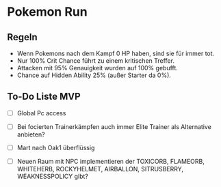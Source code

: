 # Pokemon Run

## Regeln

- Wenn Pokemons nach dem Kampf 0 HP haben, sind sie für immer tot.
- Nur 100% Crit Chance führt zu einem kritischen Treffer.
- Attacken mit 95% Genauigkeit wurden auf 100% gebufft.
- Chance auf Hidden Ability 25% (außer Starter da 0%).

## To-Do Liste MVP

- [ ] Global Pc access
- [ ] Bei focierten Trainerkämpfen auch immer Elite Trainer als Alternative anbieten?
- [ ] Mart nach Oak1 überflüssig
- [ ] Neuen Raum mit NPC implementieren der TOXICORB, FLAMEORB, WHITEHERB, ROCKYHELMET, AIRBALLON, SITRUSBERRY, WEAKNESSPOLICY gibt?

